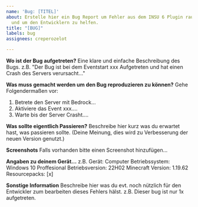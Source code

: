 ```yaml
---
name: 'Bug: [TITEL]'
about: Erstelle hier ein Bug Report um Fehler aus dem INSU 6 Plugin rauszufiltern
  und um den Entwicklern zu helfen.
title: "[BUG]"
labels: bug
assignees: creperozelot

---
```


**Wo ist der Bug aufgetreten?**
Eine klare und einfache Beschreibung des Bugs. z.B. "Der Bug ist bei dem Eventstart xxx Aufgetreten und hat einen Crash des Servers verursacht..."

**Was muss gemacht werden um den Bug reproduzieren zu können?**
Gehe Folgendermaßen vor:
1. Betrete den Server mit Bedrock...
2. Aktiviere das Event xxx....
3. Warte bis der Server Crasht....

**Was sollte eigentlich Passieren?**
Beschreibe hier kurz was du erwartet hast, was passieren sollte.
(Deine Meinung, dies wird zu Verbesserung der neuen Version genutzt.)

**Screenshots**
Falls vorhanden bitte einen Screenshot hinzufügen...

**Angaben zu deinem Gerät...**
z.B.
Gerät: Computer
Betriebssystem: Windows 10 Proffesional
Betriebsversion: 22H02
Minecraft Version: 1.19.62
Resourcepacks: [x]


**Sonstige Information**
Beschreibe hier was du evt. noch nützlich für den Entwickler zum bearbeiten dieses Fehlers hälst.
z.B. Dieser bug ist nur 1x aufgetreten.
